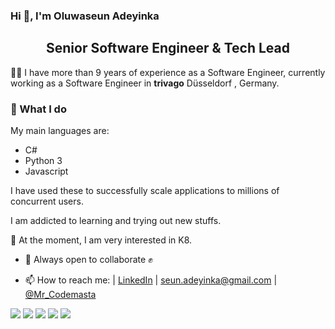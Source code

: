 ### Hi 👋, I'm Oluwaseun Adeyinka
<!--
**codemasta/codemasta** is a ✨ _special_ ✨ repository because its `README.md` (this file) appears on your GitHub profile.


Here are some ideas to get you started:

- 🔭 I’m currently working on ...
- 🌱 I’m currently learning ...
- 👯 I’m looking to collaborate on ...
- 🤔 I’m looking for help with ...
- 💬 Ask me about ...
- 📫 How to reach me: ...
- 😄 Pronouns: ...
- ⚡ Fun fact: ...
-->
## <center>Senior Software Engineer & Tech Lead</center>

 👨‍💻  I have more than 9 years of experience as a Software Engineer, currently working as a Software Engineer in **trivago** Düsseldorf , Germany.  

### 💬 What I do

My main languages are: 
- C#
- Python 3
- Javascript 

I have used these to successfully scale applications to millions of concurrent users.

I am addicted to learning and trying out new stuffs. 

🌱 At the moment, I am very interested in K8.

- 👯 Always open to collaborate ✊


- 📫 How to reach me: | <a href="https://www.linkedin.com/in/adeyinkaoluwaseun/">LinkedIn</a> | <a href="mailto:seun.adeyinka@gmail.com">seun.adeyinka@gmail.com</a> | <a href="https://twitter.com/Mr_Codemasta">@Mr_Codemasta</a>
<p></p>

![](https://github-profile-summary-cards.vercel.app/api/cards/profile-details?username=codemasta&theme=github)
![](https://github-profile-summary-cards.vercel.app/api/cards/repos-per-language?username=codemasta&theme=github)
![](https://github-profile-summary-cards.vercel.app/api/cards/most-commit-language?username=codemasta&theme=github)
![](https://github-profile-summary-cards.vercel.app/api/cards/stats?username=codemasta&theme=github)
![](https://github-profile-summary-cards.vercel.app/api/cards/productive-time?username=codemasta&theme=github)

